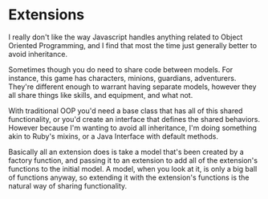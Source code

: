 # Extensions
I really don't like the way Javascript handles anything related to Object 
Oriented Programming, and I find that most the time just generally better to 
avoid inheritance.

Sometimes though you do need to share code between models. For instance, this
game has characters, minions, guardians, adventurers. They're different enough
to warrant having separate models, however they all share things like skills, 
and equipment, and what not. 

With traditional OOP you'd need a base class that has all of this shared 
functionality, or you'd create an interface that defines the shared behaviors. 
However because I'm wanting to avoid all inheritance, I'm doing something akin 
to Ruby's mixins, or a Java Interface with default methods. 

Basically all an extension does is take a model that's been created by a 
factory function, and passing it to an extension to add all of the extension's
functions to the initial model. A model, when you look at it, is only a big 
ball of functions anyway, so extending it with the extension's functions is the
natural way of sharing functionality. 
